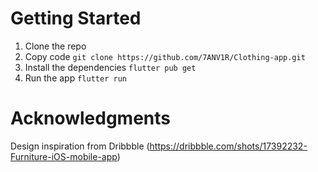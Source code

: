 # Getting Started

1. Clone the repo
2. Copy code `git clone https://github.com/7ANV1R/Clothing-app.git`
3. Install the dependencies `flutter pub get`
4. Run the app `flutter run`

# Acknowledgments

Design inspiration from Dribbble 
(https://dribbble.com/shots/17392232-Furniture-iOS-mobile-app)


